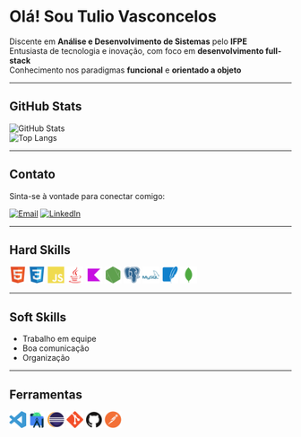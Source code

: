 # Olá! Sou Tulio Vasconcelos

Discente em **Análise e Desenvolvimento de Sistemas** pelo **IFPE**  
Entusiasta de tecnologia e inovação, com foco em **desenvolvimento full-stack**  
Conhecimento nos paradigmas **funcional** e **orientado a objeto**

---

## GitHub Stats

![GitHub Stats](https://github-readme-stats.vercel.app/api?username=heytulio&theme=dark&bg_color=000000)  
![Top Langs](https://github-readme-stats.vercel.app/api/top-langs/?username=heytulio&theme=dark&layout=compact&bg_color=000000)

---

## Contato

Sinta-se à vontade para conectar comigo:

[![Email](https://img.shields.io/badge/-Email-000?style=for-the-badge&logo=microsoft-outlook&logoColor=007BFF)](mailto:contato.tuliov@outlook.com)
[![LinkedIn](https://img.shields.io/badge/-LinkedIn-0077B5?style=for-the-badge&logo=linkedin&logoColor=white)](https://www.linkedin.com/in/tulio-vasc)

---

## Hard Skills

<p align="left">
  <img src="https://raw.githubusercontent.com/devicons/devicon/master/icons/html5/html5-original.svg" height="30" />
  <img src="https://raw.githubusercontent.com/devicons/devicon/master/icons/css3/css3-original.svg" height="30" />
  <img src="https://raw.githubusercontent.com/devicons/devicon/master/icons/javascript/javascript-plain.svg" height="30" />
  <img src="https://raw.githubusercontent.com/devicons/devicon/master/icons/java/java-plain.svg" height="30" />
  <img src="https://raw.githubusercontent.com/devicons/devicon/master/icons/kotlin/kotlin-plain.svg" height="30" />
  <img src="https://raw.githubusercontent.com/devicons/devicon/master/icons/nodejs/nodejs-plain.svg" height="30" />
  <img src="https://raw.githubusercontent.com/devicons/devicon/master/icons/postgresql/postgresql-plain.svg" height="30" />
  <img src="https://raw.githubusercontent.com/devicons/devicon/master/icons/mysql/mysql-plain-wordmark.svg" height="30" />
  <img src="https://raw.githubusercontent.com/devicons/devicon/master/icons/sqlite/sqlite-plain.svg" height="30" />
  <img src="https://raw.githubusercontent.com/devicons/devicon/master/icons/mongodb/mongodb-plain.svg" height="30" />
</p>

---

## Soft Skills

- Trabalho em equipe  
- Boa comunicação  
- Organização

---

## Ferramentas

<p align="left">
  <img src="https://raw.githubusercontent.com/devicons/devicon/master/icons/vscode/vscode-plain.svg" height="30" />
  <img src="https://raw.githubusercontent.com/devicons/devicon/master/icons/androidstudio/androidstudio-original.svg" height="30" />
  <img src="https://raw.githubusercontent.com/devicons/devicon/master/icons/eclipse/eclipse-original.svg" height="30" />
  <img src="https://raw.githubusercontent.com/devicons/devicon/master/icons/git/git-plain.svg" height="30" />
  <img src="https://raw.githubusercontent.com/devicons/devicon/master/icons/github/github-original.svg" height="30" />
  <img src="https://raw.githubusercontent.com/devicons/devicon/master/icons/postman/postman-original.svg" height="30" />
</p>
